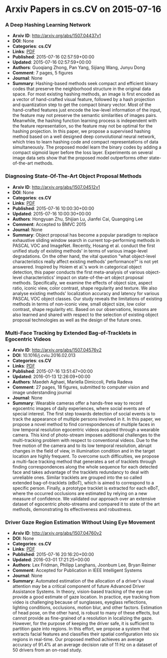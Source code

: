 # Arxiv Papers in cs.CV on 2015-07-16
### A Deep Hashing Learning Network
- **Arxiv ID**: http://arxiv.org/abs/1507.04437v1
- **DOI**: None
- **Categories**: **cs.CV**
- **Links**: [PDF](http://arxiv.org/pdf/1507.04437v1)
- **Published**: 2015-07-16 02:57:59+00:00
- **Updated**: 2015-07-16 02:57:59+00:00
- **Authors**: Guoqiang Zhong, Pan Yang, Sijiang Wang, Junyu Dong
- **Comment**: 7 pages, 5 figures
- **Journal**: None
- **Summary**: Hashing-based methods seek compact and efficient binary codes that preserve the neighborhood structure in the original data space. For most existing hashing methods, an image is first encoded as a vector of hand-crafted visual feature, followed by a hash projection and quantization step to get the compact binary vector. Most of the hand-crafted features just encode the low-level information of the input, the feature may not preserve the semantic similarities of images pairs. Meanwhile, the hashing function learning process is independent with the feature representation, so the feature may not be optimal for the hashing projection. In this paper, we propose a supervised hashing method based on a well designed deep convolutional neural network, which tries to learn hashing code and compact representations of data simultaneously. The proposed model learn the binary codes by adding a compact sigmoid layer before the loss layer. Experiments on several image data sets show that the proposed model outperforms other state-of-the-art methods.



### Diagnosing State-Of-The-Art Object Proposal Methods
- **Arxiv ID**: http://arxiv.org/abs/1507.04512v1
- **DOI**: None
- **Categories**: **cs.CV**
- **Links**: [PDF](http://arxiv.org/pdf/1507.04512v1)
- **Published**: 2015-07-16 10:00:30+00:00
- **Updated**: 2015-07-16 10:00:30+00:00
- **Authors**: Hongyuan Zhu, Shijian Lu, Jianfei Cai, Quangqing Lee
- **Comment**: Accepted to BMVC 2015
- **Journal**: None
- **Summary**: Object proposal has become a popular paradigm to replace exhaustive sliding window search in current top-performing methods in PASCAL VOC and ImageNet. Recently, Hosang et al. conduct the first unified study of existing methods' in terms of various image-level degradations. On the other hand, the vital question "what object-level characteristics really affect existing methods' performance?" is not yet answered. Inspired by Hoiem et al.'s work in categorical object detection, this paper conducts the first meta-analysis of various object-level characteristics' impact on state-of-the-art object proposal methods. Specifically, we examine the effects of object size, aspect ratio, iconic view, color contrast, shape regularity and texture. We also analyse existing methods' localization accuracy and latency for various PASCAL VOC object classes. Our study reveals the limitations of existing methods in terms of non-iconic view, small object size, low color contrast, shape regularity etc. Based on our observations, lessons are also learned and shared with respect to the selection of existing object proposal technologies as well as the design of the future ones.



### Multi-Face Tracking by Extended Bag-of-Tracklets in Egocentric Videos
- **Arxiv ID**: http://arxiv.org/abs/1507.04576v2
- **DOI**: 10.1016/j.cviu.2016.02.013
- **Categories**: **cs.CV**
- **Links**: [PDF](http://arxiv.org/pdf/1507.04576v2)
- **Published**: 2015-07-16 13:51:47+00:00
- **Updated**: 2016-01-13 12:26:09+00:00
- **Authors**: Maedeh Aghaei, Mariella Dimiccoli, Petia Radeva
- **Comment**: 27 pages, 18 figures, submitted to computer vision and image
  understanding journal
- **Journal**: None
- **Summary**: Wearable cameras offer a hands-free way to record egocentric images of daily experiences, where social events are of special interest. The first step towards detection of social events is to track the appearance of multiple persons involved in it. In this paper, we propose a novel method to find correspondences of multiple faces in low temporal resolution egocentric videos acquired through a wearable camera. This kind of photo-stream imposes additional challenges to the multi-tracking problem with respect to conventional videos. Due to the free motion of the camera and to its low temporal resolution, abrupt changes in the field of view, in illumination condition and in the target location are highly frequent. To overcome such difficulties, we propose a multi-face tracking method that generates a set of tracklets through finding correspondences along the whole sequence for each detected face and takes advantage of the tracklets redundancy to deal with unreliable ones. Similar tracklets are grouped into the so called extended bag-of-tracklets (eBoT), which is aimed to correspond to a specific person. Finally, a prototype tracklet is extracted for each eBoT, where the occurred occlusions are estimated by relying on a new measure of confidence. We validated our approach over an extensive dataset of egocentric photo-streams and compared it to state of the art methods, demonstrating its effectiveness and robustness.



### Driver Gaze Region Estimation Without Using Eye Movement
- **Arxiv ID**: http://arxiv.org/abs/1507.04760v2
- **DOI**: None
- **Categories**: **cs.CV**
- **Links**: [PDF](http://arxiv.org/pdf/1507.04760v2)
- **Published**: 2015-07-16 20:16:20+00:00
- **Updated**: 2016-03-01 17:21:25+00:00
- **Authors**: Lex Fridman, Philipp Langhans, Joonbum Lee, Bryan Reimer
- **Comment**: Accepted for Publication in IEEE Intelligent Systems
- **Journal**: None
- **Summary**: Automated estimation of the allocation of a driver's visual attention may be a critical component of future Advanced Driver Assistance Systems. In theory, vision-based tracking of the eye can provide a good estimate of gaze location. In practice, eye tracking from video is challenging because of sunglasses, eyeglass reflections, lighting conditions, occlusions, motion blur, and other factors. Estimation of head pose, on the other hand, is robust to many of these effects, but cannot provide as fine-grained of a resolution in localizing the gaze. However, for the purpose of keeping the driver safe, it is sufficient to partition gaze into regions. In this effort, we propose a system that extracts facial features and classifies their spatial configuration into six regions in real-time. Our proposed method achieves an average accuracy of 91.4% at an average decision rate of 11 Hz on a dataset of 50 drivers from an on-road study.



